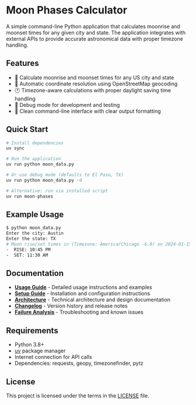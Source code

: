 # Moon Phases Calculator

A simple command-line Python application that calculates moonrise and moonset times for any given city and state. The application integrates with external APIs to provide accurate astronomical data with proper timezone handling.

## Features

- 🌙 Calculate moonrise and moonset times for any US city and state
- 📍 Automatic coordinate resolution using OpenStreetMap geocoding
- 🕐 Timezone-aware calculations with proper daylight saving time handling
- 🔧 Debug mode for development and testing
- 🚀 Clean command-line interface with clear output formatting

## Quick Start

```bash
# Install dependencies
uv sync

# Run the application
uv run python moon_data.py

# Or use debug mode (defaults to El Paso, TX)
uv run python moon_data.py -d

# Alternative: run via installed script
uv run moon-phases
```

## Example Usage

```bash
$ python moon_data.py
Enter the city: Austin
Enter the state: TX
# Moon rise/set times in (Timezone: America/Chicago -6.0) on 2024-01-15:
-  RISE: 10:45 PM
-  SET: 11:30 AM
```

## Documentation

- **[Usage Guide](docs/USAGE.md)** - Detailed usage instructions and examples
- **[Setup Guide](docs/SETUP.md)** - Installation and configuration instructions
- **[Architecture](docs/ARCH.md)** - Technical architecture and design documentation
- **[Changelog](docs/CHANGELOG.md)** - Version history and release notes
- **[Failure Analysis](docs/FAILURE.md)** - Troubleshooting and known issues

## Requirements

- Python 3.8+
- [uv](https://docs.astral.sh/uv/) package manager
- Internet connection for API calls
- Dependencies: requests, geopy, timezonefinder, pytz

## License

This project is licensed under the terms in the [LICENSE](LICENSE) file.
